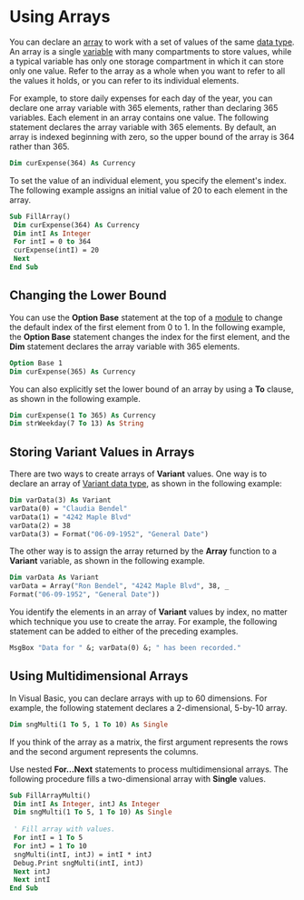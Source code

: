 
# Using Arrays

You can declare an [array](b8bdf64f-5920-1ae9-16d0-b26d09524a30.md) to work with a set of values of the same [data type](b8bdf64f-5920-1ae9-16d0-b26d09524a30.md). An array is a single [variable](b8bdf64f-5920-1ae9-16d0-b26d09524a30.md) with many compartments to store values, while a typical variable has only one storage compartment in which it can store only one value. Refer to the array as a whole when you want to refer to all the values it holds, or you can refer to its individual elements.

For example, to store daily expenses for each day of the year, you can declare one array variable with 365 elements, rather than declaring 365 variables. Each element in an array contains one value. The following statement declares the array variable with 365 elements. By default, an array is indexed beginning with zero, so the upper bound of the array is 364 rather than 365.



```vb
Dim curExpense(364) As Currency 

```

To set the value of an individual element, you specify the element's index. The following example assigns an initial value of 20 to each element in the array.



```vb
Sub FillArray() 
 Dim curExpense(364) As Currency 
 Dim intI As Integer 
 For intI = 0 to 364 
 curExpense(intI) = 20 
 Next 
End Sub
```


## Changing the Lower Bound

You can use the  **Option Base** statement at the top of a [module](b8bdf64f-5920-1ae9-16d0-b26d09524a30.md) to change the default index of the first element from 0 to 1. In the following example, the **Option Base** statement changes the index for the first element, and the **Dim** statement declares the array variable with 365 elements.


```vb
Option Base 1 
Dim curExpense(365) As Currency 

```

You can also explicitly set the lower bound of an array by using a  **To** clause, as shown in the following example.




```vb
Dim curExpense(1 To 365) As Currency 
Dim strWeekday(7 To 13) As String 

```


## Storing Variant Values in Arrays

There are two ways to create arrays of  **Variant** values. One way is to declare an array of [Variant data type](b8bdf64f-5920-1ae9-16d0-b26d09524a30.md), as shown in the following example:


```vb
Dim varData(3) As Variant 
varData(0) = "Claudia Bendel" 
varData(1) = "4242 Maple Blvd" 
varData(2) = 38 
varData(3) = Format("06-09-1952", "General Date") 

```

The other way is to assign the array returned by the  **Array** function to a **Variant** variable, as shown in the following example.




```vb
Dim varData As Variant 
varData = Array("Ron Bendel", "4242 Maple Blvd", 38, _ 
Format("06-09-1952", "General Date")) 

```

You identify the elements in an array of  **Variant** values by index, no matter which technique you use to create the array. For example, the following statement can be added to either of the preceding examples.




```vb
MsgBox "Data for " &; varData(0) &; " has been recorded." 

```


## Using Multidimensional Arrays

In Visual Basic, you can declare arrays with up to 60 dimensions. For example, the following statement declares a 2-dimensional, 5-by-10 array.


```vb
Dim sngMulti(1 To 5, 1 To 10) As Single 

```

If you think of the array as a matrix, the first argument represents the rows and the second argument represents the columns.

Use nested  **For...Next** statements to process multidimensional arrays. The following procedure fills a two-dimensional array with **Single** values.




```vb
Sub FillArrayMulti() 
 Dim intI As Integer, intJ As Integer 
 Dim sngMulti(1 To 5, 1 To 10) As Single 
 
 ' Fill array with values. 
 For intI = 1 To 5 
 For intJ = 1 To 10 
 sngMulti(intI, intJ) = intI * intJ 
 Debug.Print sngMulti(intI, intJ) 
 Next intJ 
 Next intI 
End Sub
```

